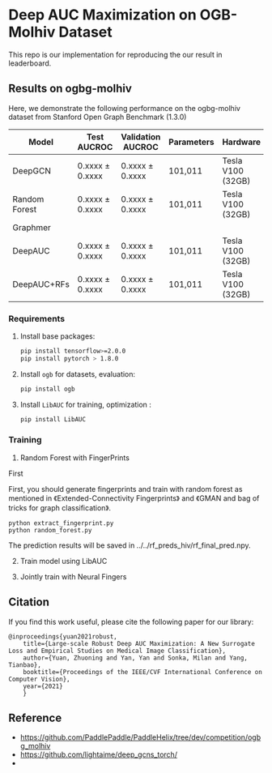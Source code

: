 # Deep AUC Maximization on OGB-Molhiv Dataset
This repo is our implementation for reproducing the our result in leaderboard. 


## Results on ogbg-molhiv
Here, we demonstrate the following performance on the ogbg-molhiv dataset from Stanford Open Graph Benchmark (1.3.0)

| Model              |Test AUCROC    |Validation AUCROC  | Parameters    | Hardware |
| ------------------ |-------------------   | ----------------- | -------------- |----------|
| DeepGCN            |     0.xxxx ± 0.xxxx | 0.xxxx ± 0.xxxx | 101,011| Tesla V100 (32GB) |
| Random Forest      |     0.xxxx ± 0.xxxx | 0.xxxx ± 0.xxxx | 101,011| Tesla V100 (32GB) |
| Graphmer           |
| DeepAUC             |     0.xxxx ± 0.xxxx | 0.xxxx ± 0.xxxx | 101,011| Tesla V100 (32GB) |
| DeepAUC+RFs        |     0.xxxx ± 0.xxxx | 0.xxxx ± 0.xxxx | 101,011| Tesla V100 (32GB) |


### Requirements

1. Install base packages:
    ```bash
    pip install tensorflow>=2.0.0         
    pip install pytorch > 1.8.0     
    ```   
2. Install `ogb` for datasets, evaluation:
    ```bash
    pip install ogb
    ```
3. Install `LibAUC` for training, optimization :
    ```bash
    pip install LibAUC
    ```
    
### Training

1. Random Forest with FingerPrints

First 

First, you should generate fingerprints and train with random forest as mentioned in 《Extended-Connectivity Fingerprints》 and 《GMAN and bag of tricks for graph classification》.

```
python extract_fingerprint.py
python random_forest.py
```
The prediction results will be saved in ../../rf_preds_hiv/rf_final_pred.npy.


2. Train model using LibAUC


3. Jointly train with Neural Fingers


Citation
---------
If you find this work useful, please cite the following paper for our library:
```
@inproceedings{yuan2021robust,
	title={Large-scale Robust Deep AUC Maximization: A New Surrogate Loss and Empirical Studies on Medical Image Classification},
	author={Yuan, Zhuoning and Yan, Yan and Sonka, Milan and Yang, Tianbao},
	booktitle={Proceedings of the IEEE/CVF International Conference on Computer Vision},
	year={2021}
	}
```


Reference 
---------
- https://github.com/PaddlePaddle/PaddleHelix/tree/dev/competition/ogbg_molhiv
- https://github.com/lightaime/deep_gcns_torch/
- 
